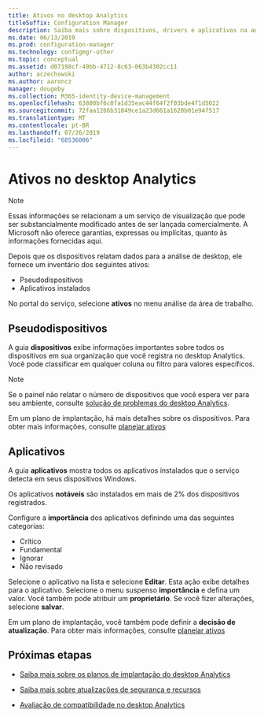 ```yaml
---
title: Ativos no desktop Analytics
titleSuffix: Configuration Manager
description: Saiba mais sobre dispositivos, drivers e aplicativos na análise de desktops.
ms.date: 06/13/2019
ms.prod: configuration-manager
ms.technology: configmgr-other
ms.topic: conceptual
ms.assetid: d07198cf-49bb-4712-8c63-063b4302cc11
author: aczechowski
ms.author: aaroncz
manager: dougeby
ms.collection: M365-identity-device-management
ms.openlocfilehash: 63800bf6c8fa1d35eac44f64f2f03bde4f1d5022
ms.sourcegitcommit: 72faa1266b31849ce1a23d661a1620b01e94f517
ms.translationtype: MT
ms.contentlocale: pt-BR
ms.lasthandoff: 07/26/2019
ms.locfileid: "68536006"
---
```

# <a name="assets-in-desktop-analytics"></a>Ativos no desktop Analytics

> [!Note]  
> Essas informações se relacionam a um serviço de visualização que pode ser substancialmente modificado antes de ser lançada comercialmente. A Microsoft não oferece garantias, expressas ou implícitas, quanto às informações fornecidas aqui.  

Depois que os dispositivos relatam dados para a análise de desktop, ele fornece um inventário dos seguintes ativos:

- Pseudodispositivos
- Aplicativos instalados  

No portal do serviço, selecione **ativos** no menu análise da área de trabalho.


## <a name="devices"></a>Pseudodispositivos

A guia **dispositivos** exibe informações importantes sobre todos os dispositivos em sua organização que você registra no desktop Analytics. Você pode classificar em qualquer coluna ou filtro para valores específicos.

> [!NOTE]  
> Se o painel não relatar o número de dispositivos que você espera ver para seu ambiente, consulte [solução de problemas do desktop Analytics](/sccm/desktop-analytics/troubleshooting).  

Em um plano de implantação, há mais detalhes sobre os dispositivos. Para obter mais informações, consulte [planejar ativos](/sccm/desktop-analytics/about-deployment-plans#plan-assets)

## <a name="apps"></a>Aplicativos

A guia **aplicativos** mostra todos os aplicativos instalados que o serviço detecta em seus dispositivos Windows.

Os aplicativos **notáveis** são instalados em mais de 2% dos dispositivos registrados.

Configure a **importância** dos aplicativos definindo uma das seguintes categorias:

- Crítico
- Fundamental
- Ignorar
- Não revisado

Selecione o aplicativo na lista e selecione **Editar**. Esta ação exibe detalhes para o aplicativo. Selecione o menu suspenso **importância** e defina um valor. Você também pode atribuir um **proprietário**. Se você fizer alterações, selecione **salvar**.

Em um plano de implantação, você também pode definir a **decisão de atualização**. Para obter mais informações, consulte [planejar ativos](/sccm/desktop-analytics/about-deployment-plans#plan-assets)


## <a name="next-steps"></a>Próximas etapas

- [Saiba mais sobre os planos de implantação do desktop Analytics](/sccm/desktop-analytics/about-deployment-plans)  

- [Saiba mais sobre atualizações de segurança e recursos](/sccm/desktop-analytics/about-updates)  

- [Avaliação de compatibilidade no desktop Analytics](/sccm/desktop-analytics/compat-assessment)  
